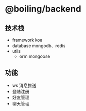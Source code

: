 # @boiling/backend

## 技术栈

* framework koa
* database mongodb、redis
* utils
  * orm mongoose

## 功能

* ws 消息推送
* 登陆注册
* 好友管理
* 聊天管理
